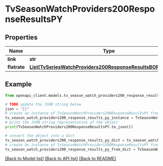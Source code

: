 # TvSeasonWatchProviders200ResponseResultsPY


## Properties

Name | Type | Description | Notes
------------ | ------------- | ------------- | -------------
**link** | **str** |  | [optional] 
**flatrate** | [**List[TvSeriesWatchProviders200ResponseResultsBOFlatrateInner]**](TvSeriesWatchProviders200ResponseResultsBOFlatrateInner.md) |  | [optional] 

## Example

```python
from openapi_client.models.tv_season_watch_providers200_response_results_py import TvSeasonWatchProviders200ResponseResultsPY

# TODO update the JSON string below
json = "{}"
# create an instance of TvSeasonWatchProviders200ResponseResultsPY from a JSON string
tv_season_watch_providers200_response_results_py_instance = TvSeasonWatchProviders200ResponseResultsPY.from_json(json)
# print the JSON string representation of the object
print(TvSeasonWatchProviders200ResponseResultsPY.to_json())

# convert the object into a dict
tv_season_watch_providers200_response_results_py_dict = tv_season_watch_providers200_response_results_py_instance.to_dict()
# create an instance of TvSeasonWatchProviders200ResponseResultsPY from a dict
tv_season_watch_providers200_response_results_py_from_dict = TvSeasonWatchProviders200ResponseResultsPY.from_dict(tv_season_watch_providers200_response_results_py_dict)
```
[[Back to Model list]](../README.md#documentation-for-models) [[Back to API list]](../README.md#documentation-for-api-endpoints) [[Back to README]](../README.md)


